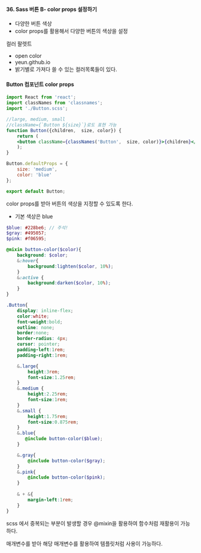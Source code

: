 #### 36. Sass 버튼 B- color props 설정하기
- 다양한 버튼 색상
- color props를 활용해서 다양한 버튼의 색상을 설정

컬러 팔렛트
- open color
- yeun.github.io
- 밝기별로 가져다 쓸 수 있는 컬러목록들이 있다.

#### Button 컴포넌트 color props

```jsx
import React from 'react';
import classNames from 'classnames';
import './Button.scss';

//large, medium, small
//className={`Button ${size}`}로도 표현 가능
function Button({children,  size, color}) {
    return (
    <button className={classNames('Button',  size, color)}>{children}</button>
    );
}

Button.defaultProps = {
    size: 'medium',
    color: 'blue'
};

export default Button; 
```

color props를 받아 버튼의 색상을 지정할 수 있도록 한다.
- 기본 색상은 blue

```scss
$blue: #228be6; // 주석!
$gray: #495057;
$pink: #f06595;

@mixin button-color($color){
    background: $color;
    &:hover{
        background:lighten($color, 10%);
    }
    &:active {
        background:darken($color, 10%);
    }
}

.Button{
    display: inline-flex;
    color:white;
    font-weight:bold;
    outline: none;
    border:none;
    border-radius: 4px;
    cursor: pointer;
    padding-left:1rem;
    padding-right:1rem;

    &.large{
        height:3rem;
        font-size:1.25rem;
    }
    &.medium {
        height:2.25rem;
        font-size:1rem;
    }
    &.small {
        height:1.75rem;
        font-size:0.875rem;
    }
    &.blue{
       @include button-color($blue);
    }

    &.gray{
        @include button-color($gray);
    }
    &.pink{
        @include button-color($pink);
    }
    
    & + &{
        margin-left:1rem;
    }
}

```

scss 에서 중복되는 부분이 발생할 경우 @mixin을 활용하여 함수처럼 재활용이 가능하다.

매개변수를 받아 해당 매개변수를 활용하여 템플릿처럼 사용이 가능하다.

